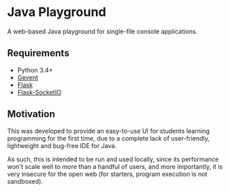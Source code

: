# Java Playground

A web-based Java playground for single-file console applications.

## Requirements

- Python 3.4+
- [Gevent](http://www.gevent.org/)
- [Flask](http://flask.pocoo.org/)
- [Flask-SocketIO](https://github.com/miguelgrinberg/Flask-SocketIO)

## Motivation

This was developed to provide an easy-to-use UI for students learning programming for the first time, due to a complete lack of user-friendly, lightweight and bug-free IDE for Java.

As such, this is intended to be run and used locally, since its performance won't scale well to more than a handful of users, and more importantly, it is very insecure for the open web (for starters, program execution is not sandboxed).
